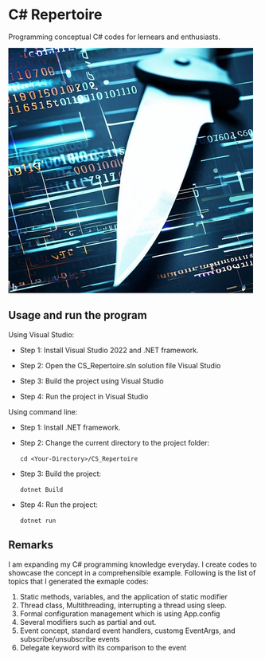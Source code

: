 # C# Repertoire 
Programming conceptual C# codes for lernears and enthusiasts. 

![alt-text](https://github.com/nimamasoumi/CS_Repertoire/blob/main/cs.jpg?raw=true)


## Usage and run the program ##

Using Visual Studio:
- Step 1:
  Install Visual Studio 2022 and .NET framework.
  
- Step 2:
  Open the CS_Repertoire.sln solution file Visual Studio
  
- Step 3:
  Build the project using Visual Studio

- Step 4: 
  Run the project in Visual Studio

Using command line:
- Step 1:
  Install .NET framework.

- Step 2:
  Change the current directory to the project folder:
  
  `cd <Your-Directory>/CS_Repertoire`
  
- Step 3:
  Build the project:
  
  `dotnet Build`
  
- Step 4:
  Run the project:
  
  `dotnet run`
  

## Remarks ##

I am expanding my C# programming knowledge everyday. I create codes to showcase the concept in a comprehensible example. Following is the list of topics that I generated the exmaple codes:

1. Static methods, variables, and the application of static modifier
2. Thread class, Multithreading, interrupting a thread using sleep.
3. Formal configuration management which is using App.config
4. Several modifiers such as partial and out.  
5. Event concept, standard event handlers, customg EventArgs, and subscribe/unsubscribe events
6. Delegate keyword with its comparison to the event

